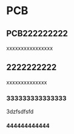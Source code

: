 # PCB



## PCB222222222
xxxxxxxxxxxxxxxx
## 2222222222
xxxxxxxxxxxxxx


### 333333333333333 


3dzfsdfsfd


#### 444444444444